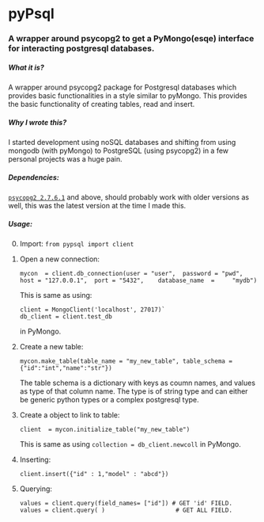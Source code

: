 # pyPsql
### A wrapper around psycopg2 to get a PyMongo(esqe) interface for interacting  postgresql databases. 

##### What it is? 
A wrapper around psycopg2 package for Postgresql databases which provides basic functionalities in a style similar to pyMongo. This provides the basic functionality of creating tables, read and insert. 
##### Why I wrote this?
I started development using noSQL databases and shifting from using mongodb (with pyMongo) to PostgreSQL (using psycopg2) in a few personal projects was a huge pain.
##### Dependencies:
[`psycopg2 2.7.6.1`](https://pypi.org/project/psycopg2/) and above, should probably work with older versions as well, this was the latest version at the time I made this.
##### Usage:

0. Import: 
	`from pypsql import client
`

1. Open a new connection:
 
	```
    mycon  = client.db_connection(user = "user",  password = "pwd", host = "127.0.0.1",  port = "5432",    database_name  = 	"mydb")
    ``` 
    This is same as using:
    ```
    client = MongoClient('localhost', 27017)`
	db_client = client.test_db
    ```
    in PyMongo.
2. Create a new table:
	```
	mycon.make_table(table_name = "my_new_table", table_schema ={"id":"int","name":"str"})
    ```
    The table schema is a dictionary with keys as coumn names, and values as type of that column name. The type
    is of string type and can either be generic python types or a complex postgresql type.
3. Create a object to link to table:
	```
    client  = mycon.initialize_table("my_new_table")
    ```
    
    This is same as using `collection = db_client.newcoll`  in PyMongo. 
    
4. Inserting: 

	```
    client.insert({"id" : 1,"model" : "abcd"})
	```
5. Querying:
	```
    values = client.query(field_names= ["id"]) # GET 'id' FIELD.
    values = client.query( )  					# GET ALL FIELD.
    ```
